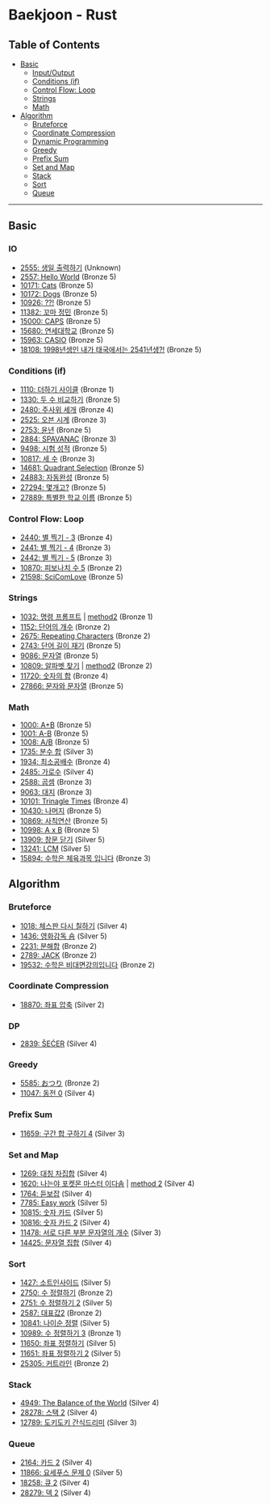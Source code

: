 # Baekjoon - Rust 

## Table of Contents
- [Basic](#basic)
  + [Input/Output](#io)
  + [Conditions (if)](#condition)
  + [Control Flow: Loop](#loop)
  + [Strings](#strings)
  + [Math](#math)
- [Algorithm](#algorithm)
  + [Bruteforce](#bruteforce)
  + [Coordinate Compression](#coordinate)
  + [Dynamic Programming](#dp)
  + [Greedy](#greedy)
  + [Prefix Sum](#prefix_sum)
  + [Set and Map](#set_and_map)
  + [Stack](#stack)
  + [Sort](#sort)
  + [Queue](#queue)

---

## Basic
### IO
- [2555: 생일 출력하기](./problems/bronze/2555.rs) (Unknown)
- [2557: Hello World](./problems/bronze/2557.rs) (Bronze 5)
- [10171: Cats](./problems/bronze/10171.rs) (Bronze 5)
- [10172: Dogs](./problems/bronze/10172.rs) (Bronze 5)
- [10926: ??!](./problems/bronze/10926.rs) (Bronze 5)
- [11382: 꼬마 정민](./problems/bronze/11382.rs) (Bronze 5)
- [15000: CAPS](./problems/bronze/15000.rs) (Bronze 5)
- [15680: 연세대학교](./problems/bronze/15680.rs) (Bronze 5)
- [15963: CASIO](./problems/bronze/15963.rs) (Bronze 5)
- [18108: 1998년생인 내가 태국에서는 2541년생?!](./problems/bronze/18108.rs) (Bronze 5)

### Conditions (if) <a id="condition"></a>
- [1110: 더하기 사이클](./problems/bronze/1110.rs) (Bronze 1)
- [1330: 두 수 비교하기](./problems/bronze/1330.rs) (Bronze 5)
- [2480: 주사위 세개](./problems/bronze/2480.rs) (Bronze 4)
- [2525: 오븐 시계](./problems/bronze/2525.rs) (Bronze 3)
- [2753: 윤년](./problems/bronze/2753.rs) (Bronze 5)
- [2884: SPAVANAC](./problems/bronze/2884.rs) (Bronze 3)
- [9498: 시험 성적](./problems/bronze/9498.rs) (Bronze 5)
- [10817: 세 수](./problems/bronze/10817.rs) (Bronze 3)
- [14681: Quadrant Selection](./problems/bronze/14681.rs) (Bronze 5)
- [24883: 자동완성](./problems/bronze/24883.rs) (Bronze 5)
- [27294: 몇개고?](./problems/bronze/27294.rs) (Bronze 5)
- [27889: 특별한 학교 이름](./problems/bronze/27889.rs) (Bronze 5)

### Control Flow: Loop <a id="loop"></a>
- [2440: 별 찍기 - 3](./problems/bronze/2440.rs) (Bronze 4)
- [2441: 별 찍기 - 4](./problems/bronze/2441.rs) (Bronze 3)
- [2442: 별 찍기 - 5](./problems/bronze/2442.rs) (Bronze 3)
- [10870: 피보나치 수 5](./problems/bronze/2440.rs) (Bronze 2)
- [21598: SciComLove](./problems/bronze/21598.rs) (Bronze 5)

### Strings
- [1032: 명령 프롬프트](./problems/bronze/1032.rs) | [method2](./problems/bronze/1032-2.rs) (Bronze 1)
- [1152: 단어의 개수](./problems/bronze/1152.rs) (Bronze 2)
- [2675: Repeating Characters](./problems/bronze/2675.rs) (Bronze 2)
- [2743: 단어 길이 재기](./problems/bronze/2743.rs) (Bronze 5)
- [9086: 문자열](./problems/bronze/9086.rs) (Bronze 5)
- [10809: 알파벳 찾기](./problems/bronze/10809.rs) | [method2](./problems/bronze/10809-2.rs) (Bronze 2)
- [11720: 숫자의 합](./problems/bronze/11720.rs) (Bronze 4)
- [27866: 문자와 문자열](./problems/bronze/27866.rs) (Bronze 5)

### Math
- [1000: A+B](./problems/bronze/1000.rs) (Bronze 5)
- [1001: A-B](./problems/bronze/1001.rs) (Bronze 5)
- [1008: A/B](./problems/bronze/1008.rs) (Bronze 5)
- [1735: 분수 합](./problems/silver/1735.rs) (Silver 3)
- [1934: 최소공배수](./problems/bronze/1934.rs) (Bronze 4)
- [2485: 가로수](./problems/silver/2485.rs) (Silver 4)
- [2588: 곱셈](./problems/bronze/2588.rs) (Bronze 3)
- [9063: 대지](./problems/bronze/9063.rs) (Bronze 3)
- [10101: Trinagle Times](./problems/bronze/10101.rs) (Bronze 4)
- [10430: 나머지](./problems/bronze/10430.rs) (Bronze 5)
- [10869: 사칙연산](./problems/bronze/10869.rs) (Bronze 5)
- [10998: A x B](./problems/bronze/10998.rs) (Bronze 5)
- [13909: 창문 닫기](./problems/silver/13909.rs) (Silver 5)
- [13241: LCM](./problems/silver/13241.rs) (Silver 5)
- [15894: 수학은 체육과목 입니다](./problems/bronze/15894.rs) (Bronze 3)

## Algorithm

### Bruteforce
- [1018: 체스판 다시 칠하기](./problems/silver/1018.rs) (Silver 4)
- [1436: 영화감독 숌](./problems/silver/1436.rs) (Silver 5)
- [2231: 분해합](./problems/bronze/2231.rs) (Bronze 2)
- [2789: JACK](./problems/bronze/2798.rs) (Bronze 2)
- [19532: 수학은 비대면강의입니다](./problems/bronze/19532.rs) (Bronze 2)

### Coordinate Compression <a id="coordinate"></a>
- [18870: 좌표 압축](./problems/silver/18870.rs) (Silver 2)

### DP
- [2839: ŠEĆER](./problems/silver/2839.rs) (Silver 4)

### Greedy
- [5585: おつり](./problems/bronze/5585.rs) (Bronze 2)
- [11047: 동전 0](./problems/silver/11047.rs) (Silver 4)

### Prefix Sum <a id="prefix_sum"></a>
- [11659: 구간 합 구하기 4](./problems/silver/11659.rs) (Silver 3)

### Set and Map <a id="set_and_map"></a>
- [1269: 대칭 차집합](./problems/silver/1269.rs) (Silver 4)
- [1620: 나는야 포켓몬 마스터 이다솜](./problems/silver/1620.rs) | [method 2](./problems/silver/1620-2.rs) (Silver 4)
- [1764: 듣보잡](./problems/silver/1764.rs) (Silver 4)
- [7785: Easy work](./problems/silver/7785.rs) (Silver 5)
- [10815: 숫자 카드](./problems/silver/10815.rs) (Silver 5)
- [10816: 숫자 카드 2](./problems/silver/10816.rs) (Silver 4)
- [11478: 서로 다른 부분 문자열의 개수](./problems/silver/11478.rs) (Silver 3)
- [14425: 문자열 집합](./problems/silver/14425.rs) (Silver 4)

### Sort
- [1427: 소트인사이드](./problems/silver/1427.rs) (Silver 5)
- [2750: 수 정렬하기](./problems/bronze/2750.rs) (Bronze 2)
- [2751: 수 정렬하기 2](./problems/silver/2751.rs) (Silver 5)
- [2587: 대표값2](./problems/bronze/2587.rs) (Bronze 2)
- [10841: 나이순 정렬](./problems/silver/10841.rs) (Silver 5)
- [10989: 수 정렬하기 3](./problems/bronze/10989.rs) (Bronze 1)
- [11650: 좌표 정렬하기](./problems/silver/11650.rs) (Silver 5)
- [11651: 좌표 정렬하기 2](./problems/silver/11651.rs) (Silver 5)
- [25305: 커트라인](./problems/bronze/25305.rs) (Bronze 2)

### Stack
- [4949: The Balance of the World](./problems/silver/4949.rs) (Silver 4)
- [28278: 스택 2](./problems/silver/28278.rs) (Silver 4)
- [12789: 도키도키 간식드리미](./problems/silver/12789.rs) (Silver 3)

### Queue
- [2164: 카드 2](./problems/silver/2164.rs) (Silver 4)
- [11866: 요세푸스 문제 0](./problems/silver/11866.rs) (Silver 5)
- [18258: 큐 2](./problems/silver/18258.rs) (Silver 4)
- [28279: 덱 2](./problems/silver/28279.rs) (Silver 4)